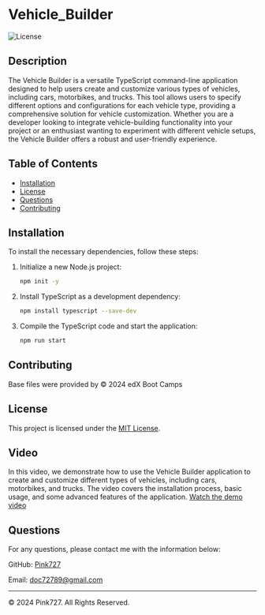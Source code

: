 # Vehicle_Builder

![License](https://img.shields.io/badge/license-MIT-blue.svg)


## Description
The Vehicle Builder is a versatile TypeScript command-line application designed to help users create and customize various types of vehicles, including cars, motorbikes, and trucks. This tool allows users to specify different options and configurations for each vehicle type, providing a comprehensive solution for vehicle customization. Whether you are a developer looking to integrate vehicle-building functionality into your project or an enthusiast wanting to experiment with different vehicle setups, the Vehicle Builder offers a robust and user-friendly experience.

## Table of Contents
- [Installation](#installation)
- [License](#license)
- [Questions](#questions)
- [Contributing](#contributing)

## Installation

To install the necessary dependencies, follow these steps:

1. Initialize a new Node.js project:
    ```bash
    npm init -y
    ```

2. Install TypeScript as a development dependency:
    ```bash
    npm install typescript --save-dev
    ```

3. Compile the TypeScript code and start the application:
    ```bash
    npm run start
    ```

## Contributing

Base files were provided by © 2024 edX Boot Camps

## License
This project is licensed under the [MIT License](https://opensource.org/license/mit).

## Video

In this video, we demonstrate how to use the Vehicle Builder application to create and customize different types of vehicles, including cars, motorbikes, and trucks. The video covers the installation process, basic usage, and some advanced features of the application.
[Watch the demo video](https://www.youtube.com/watch?v=JKMeed95I18)


## Questions
For any questions, please contact me with the information below:

GitHub: [Pink727](https://github.com/Pink727)

Email: doc72789@gmail.com

____________________________________
© 2024 Pink727. All Rights Reserved.
